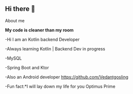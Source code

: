 ## Hi there 👋
About me

**My code is cleaner than my room**


-Hi I am an Kotlin backend Developer 

-Always learning Kotlin | Backend Dev in progress

-MySQL

-Spring Boot and Ktor

-Also an Android developer https://github.com/Vedantgosling

-Fun fact:*I will lay down my life for you Optimus Prime
